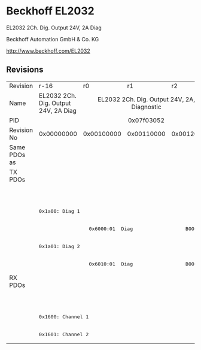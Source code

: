 # Beckhoff EL2032

EL2032 2Ch. Dig. Output 24V, 2A Diag

Beckhoff Automation GmbH & Co. KG

http://www.beckhoff.com/EL2032

## Revisions
<table>
<tr >
<td>Revision</td>
<td>r-16</td>
<td>r0</td>
<td>r1</td>
<td>r2</td>
<td>r9979</td>
</tr>
<tr >
<td>Name</td>
<td>EL2032 2Ch. Dig. Output 24V, 2A Diag</td>
<td colspan=3 align="center">EL2032 2Ch. Dig. Output 24V, 2A, Diagnostic</td>
<td>EL2032 2Ch. Dig. Output 24V, 2A Diag</td>
</tr>
<tr >
<td>PID</td>
<td colspan=5 align="center">0x07f03052</td>
</tr>
<tr >
<td>Revision No</td>
<td>0x00000000</td>
<td>0x00100000</td>
<td>0x00110000</td>
<td>0x00120000</td>
<td>0x270b0000</td>
</tr>
<tr >
<td>Same PDOs as</td>
<td colspan=5 align="center"></td>
</tr>
<tr class="txpdo pdosection">
<td rowspan=6 valign=top>TX PDOs</td>
<td colspan=4 align="left"></td>
<td><pre>: </pre></td>
<td></td>
</tr>
<tr class="txpdo pdosection">
<td colspan=4 align="left"></td>
<td><pre>: </pre></td>
</tr>
<tr class="txpdo pdosection">
<td colspan=4 align="left"><pre>0x1a00: Diag 1</pre></td>
<td></td>
</tr>
<tr class="txpdo">
<td></td>
<td colspan=3 align="left"><pre>  0x6000:01  Diag                  BOOL</pre></td>
<td></td>
</tr>
<tr class="txpdo pdosection">
<td colspan=4 align="left"><pre>0x1a01: Diag 2</pre></td>
<td></td>
</tr>
<tr class="txpdo">
<td></td>
<td colspan=3 align="left"><pre>  0x6010:01  Diag                  BOOL</pre></td>
<td></td>
</tr>
<tr class="rxpdo pdosection">
<td rowspan=4 valign=top>RX PDOs</td>
<td colspan=4 align="left"></td>
<td><pre>: </pre></td>
<td></td>
</tr>
<tr class="rxpdo pdosection">
<td colspan=4 align="left"></td>
<td><pre>: </pre></td>
</tr>
<tr class="rxpdo pdosection">
<td colspan=4 align="left"><pre>0x1600: Channel 1</pre></td>
<td></td>
</tr>
<tr class="rxpdo pdosection">
<td colspan=4 align="left"><pre>0x1601: Channel 2</pre></td>
<td></td>
</tr>
</table>
